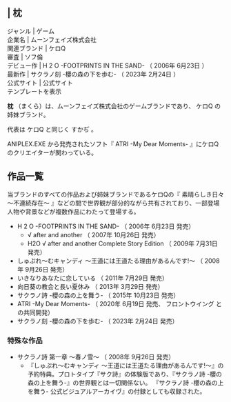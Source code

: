 |  枕  
---  
ジャンル  |  ゲーム   
企業名  |  ムーンフェイズ株式会社   
関連ブランド  |  ケロQ   
審査  |  ソフ倫   
デビュー作  |  H  2  O -FOOTPRINTS IN THE SAND-  （  2006年  6月23日  ）   
最新作  |  サクラノ刻 -櫻の森の下を歩む-  （  2023年  2月24日  ）   
公式サイト  |  公式サイト   
テンプレートを表示  
  
**枕** （まくら）は、ムーンフェイズ株式会社のゲームブランドであり、  ケロQ  の姉妹ブランド。

代表は  ケロQ  と同じく  すかぢ  。

ANIPLEX.EXE  から発売されたソフト『  ATRI -My Dear Moments-  』にケロQのクリエイターが関わっている。  

##  作品一覧  

当ブランドのすべての作品および姉妹ブランドであるケロQの『  素晴らしき日々 〜不連続存在〜
』などの間で世界観が部分的ながら共有されており、一部登場人物や背景などが複数作品にわたって登場する。

  * H  2  O -FOOTPRINTS IN THE SAND-  （  2006年  6月23日  発売）   
    * √  after and another  （  2007年  10月26日  発売）   
    * H2O √  after and another  Complete Story Edition  （  2009年  7月31日  発売）   
  * しゅぷれ〜むキャンディ 〜王道には王道たる理由があるんです!〜  （  2008年  9月26日  発売）   
  * いきなりあなたに恋している  （  2011年  7月29日  発売）   
  * 向日葵の教会と長い夏休み  （  2013年  3月29日  発売）   
  * サクラノ詩 -櫻の森の上を舞う-  （  2015年  10月23日  発売）   
  * ATRI -My Dear Moments-  （  2020年  6月19日  発売、  フロントウイング  との共同開発） 
  * サクラノ刻 -櫻の森の下を歩む-  （  2023年  2月24日  発売）   

###  特殊な作品  

  * サクラノ詩 第一章 ～春ノ雪～  （  2008年  9月26日  発売）   
    * 『しゅぷれ〜むキャンディ 〜王道には王道たる理由があるんです!〜』の予約特典。プロトタイプ『サク詩』の体験版であり、『サクラノ詩 -櫻の森の上を舞う-』の世界観とは一切関係ない。    『サクラノ詩 -櫻の森の上を舞う- 公式ビジュアルアーカイヴ』の付録としても収録された。   

